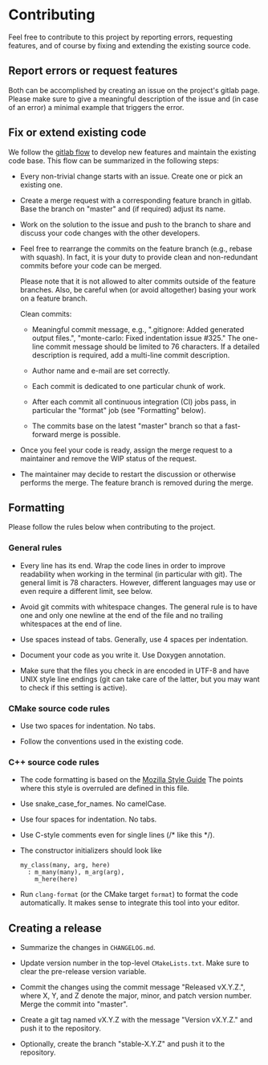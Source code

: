 # Contributing

Feel free to contribute to this project by reporting errors, requesting
features, and of course by fixing and extending the existing source code.

## Report errors or request features

Both can be accomplished by creating an issue on the project's gitlab page.
Please make sure to give a meaningful description of the issue and (in case of
an error) a minimal example that triggers the error.

## Fix or extend existing code

We follow the
[gitlab flow](https://docs.gitlab.com/ee/workflow/gitlab_flow.html)
to develop new features and maintain the existing code base. This flow can be
summarized in the following steps:

 - Every non-trivial change starts with an issue. Create one or pick an
   existing one.

 - Create a merge request with a corresponding feature branch in gitlab. Base
   the branch on "master" and (if required) adjust its name.

 - Work on the solution to the issue and push to the branch to share and
   discuss your code changes with the other developers.

 - Feel free to rearrange the commits on the feature branch (e.g., rebase
   with squash). In fact, it is your duty to provide clean and non-redundant
   commits before your code can be merged.

   Please note that it is not allowed to alter commits outside of the feature
   branches. Also, be careful when (or avoid altogether) basing your work
   on a feature branch.

   Clean commits:

    - Meaningful commit message, e.g., ".gitignore: Added generated output
      files.", "monte-carlo: Fixed indentation issue #325." The one-line commit
      message should be limited to 76 characters. If a detailed description
      is required, add a multi-line commit description.

    - Author name and e-mail are set correctly.

    - Each commit is dedicated to one particular chunk of work.

    - After each commit all continuous integration (CI) jobs pass, in
      particular the "format" job (see "Formatting" below).

    - The commits base on the latest "master" branch so that a fast-forward
      merge is possible.

 - Once you feel your code is ready, assign the merge request to a maintainer
   and remove the WIP status of the request.

 - The maintainer may decide to restart the discussion or otherwise performs
   the merge. The feature branch is removed during the merge.

## Formatting

Please follow the rules below when contributing to the project.

### General rules

 - Every line has its end. Wrap the code lines in order to improve
   readability when working in the terminal (in particular with git). The
   general limit is 78 characters. However, different languages may use or
   even require a different limit, see below.

 - Avoid git commits with whitespace changes. The general rule is to have one
   and only one newline at the end of the file and no trailing whitespaces at
   the end of line.

 - Use spaces instead of tabs. Generally, use 4 spaces per indentation.

 - Document your code as you write it. Use Doxygen annotation.

 - Make sure that the files you check in are encoded in UTF-8 and have UNIX
   style line endings (git can take care of the latter, but you may want to
   check if this setting is active).

### CMake source code rules

 - Use two spaces for indentation. No tabs.

 - Follow the conventions used in the existing code.

### C++ source code rules

 - The code formatting is based on the [Mozilla Style Guide](https://developer.mozilla.org/en-US/docs/Mozilla/Developer_guide/Coding_Style)
   The points where this style is overruled are defined in this file.

 - Use snake_case_for_names. No camelCase.

 - Use four spaces for indentation. No tabs.

 - Use C-style comments even for single lines (/* like this */).

 - The constructor initializers should look like

       my_class(many, arg, here)
         : m_many(many), m_arg(arg),
           m_here(here)

  - Run `clang-format` (or the CMake target `format`) to format the code
    automatically. It makes sense to integrate this tool into your editor.

## Creating a release

 - Summarize the changes in `CHANGELOG.md`.

 - Update version number in the top-level `CMakeLists.txt`. Make sure to
   clear the pre-release version variable.

 - Commit the changes using the commit message "Released vX.Y.Z.", where
   X, Y, and Z denote the major, minor, and patch version number. Merge the
   commit into "master".

 - Create a git tag named vX.Y.Z with the message "Version vX.Y.Z." and push
   it to the repository.

 - Optionally, create the branch "stable-X.Y.Z" and push it to the
   repository.
